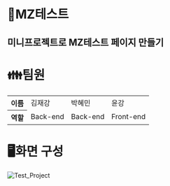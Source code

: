 # 📝MZ테스트
미니프로젝트로 MZ테스트 페이지 만들기
---

# 👪팀원
<table>
<tr>
<th>이름</th>
<td>김재강</td>
<td>박혜민</td>
<td>윤강</td>
</tr>
<tr>
<th>역할</th>
<td>Back-end</td>
<td>Back-end</td>
<td>Front-end</td>
</tr>
</table>

# 🖥️화면 구성
![Test_Project](https://user-images.githubusercontent.com/101463273/210714496-e5b008ad-6a6f-4244-8e6e-9dd4b7371a1f.png)

